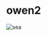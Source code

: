 # owen2

![sea](https://user-images.githubusercontent.com/92532210/137955002-2b94ec81-ac33-414c-941c-bd54fa96b9f5.png)
